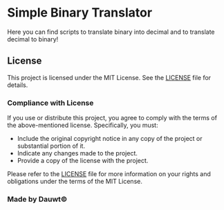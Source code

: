 # Simple Binary Translator
Here you can find scripts to translate binary into decimal and to translate decimal to binary!

## License

This project is licensed under the MIT License. See the [LICENSE](./LICENSE) file for details.

### Compliance with License

If you use or distribute this project, you agree to comply with the terms of the above-mentioned license. Specifically, you must:

- Include the original copyright notice in any copy of the project or substantial portion of it.
- Indicate any changes made to the project.
- Provide a copy of the license with the project.

Please refer to the [LICENSE](./LICENSE) file for more information on your rights and obligations under the terms of the MIT License.

### **Made by Dauwt©**